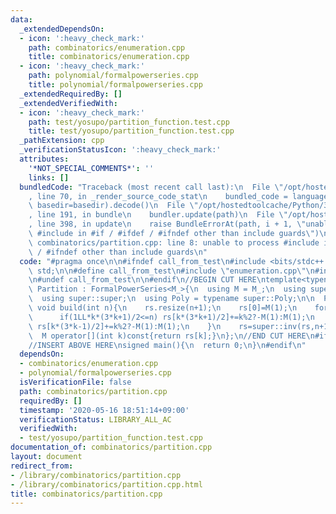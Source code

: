 ```yaml
---
data:
  _extendedDependsOn:
  - icon: ':heavy_check_mark:'
    path: combinatorics/enumeration.cpp
    title: combinatorics/enumeration.cpp
  - icon: ':heavy_check_mark:'
    path: polynomial/formalpowerseries.cpp
    title: polynomial/formalpowerseries.cpp
  _extendedRequiredBy: []
  _extendedVerifiedWith:
  - icon: ':heavy_check_mark:'
    path: test/yosupo/partition_function.test.cpp
    title: test/yosupo/partition_function.test.cpp
  _pathExtension: cpp
  _verificationStatusIcon: ':heavy_check_mark:'
  attributes:
    '*NOT_SPECIAL_COMMENTS*': ''
    links: []
  bundledCode: "Traceback (most recent call last):\n  File \"/opt/hostedtoolcache/Python/3.8.5/x64/lib/python3.8/site-packages/onlinejudge_verify/documentation/build.py\"\
    , line 70, in _render_source_code_stat\n    bundled_code = language.bundle(stat.path,\
    \ basedir=basedir).decode()\n  File \"/opt/hostedtoolcache/Python/3.8.5/x64/lib/python3.8/site-packages/onlinejudge_verify/languages/cplusplus.py\"\
    , line 191, in bundle\n    bundler.update(path)\n  File \"/opt/hostedtoolcache/Python/3.8.5/x64/lib/python3.8/site-packages/onlinejudge_verify/languages/cplusplus_bundle.py\"\
    , line 398, in update\n    raise BundleErrorAt(path, i + 1, \"unable to process\
    \ #include in #if / #ifdef / #ifndef other than include guards\")\nonlinejudge_verify.languages.cplusplus_bundle.BundleErrorAt:\
    \ combinatorics/partition.cpp: line 8: unable to process #include in #if / #ifdef\
    \ / #ifndef other than include guards\n"
  code: "#pragma once\n\n#ifndef call_from_test\n#include <bits/stdc++.h>\nusing namespace\
    \ std;\n\n#define call_from_test\n#include \"enumeration.cpp\"\n#include \"../polynomial/formalpowerseries.cpp\"\
    \n#undef call_from_test\n\n#endif\n//BEGIN CUT HERE\ntemplate<typename M_>\nstruct\
    \ Partition : FormalPowerSeries<M_>{\n  using M = M_;\n  using super = FormalPowerSeries<M>;\n\
    \  using super::super;\n  using Poly = typename super::Poly;\n\n  Poly rs;\n \
    \ void build(int n){\n    rs.resize(n+1);\n    rs[0]=M(1);\n    for(int k=1;k<=n;k++){\n\
    \      if(1LL*k*(3*k+1)/2<=n) rs[k*(3*k+1)/2]+=k%2?-M(1):M(1);\n      if(1LL*k*(3*k-1)/2<=n)\
    \ rs[k*(3*k-1)/2]+=k%2?-M(1):M(1);\n    }\n    rs=super::inv(rs,n+1);\n  }\n\n\
    \  M operator[](int k)const{return rs[k];}\n};\n//END CUT HERE\n#ifndef call_from_test\n\
    //INSERT ABOVE HERE\nsigned main(){\n  return 0;\n}\n#endif\n"
  dependsOn:
  - combinatorics/enumeration.cpp
  - polynomial/formalpowerseries.cpp
  isVerificationFile: false
  path: combinatorics/partition.cpp
  requiredBy: []
  timestamp: '2020-05-16 18:51:14+09:00'
  verificationStatus: LIBRARY_ALL_AC
  verifiedWith:
  - test/yosupo/partition_function.test.cpp
documentation_of: combinatorics/partition.cpp
layout: document
redirect_from:
- /library/combinatorics/partition.cpp
- /library/combinatorics/partition.cpp.html
title: combinatorics/partition.cpp
---
```

